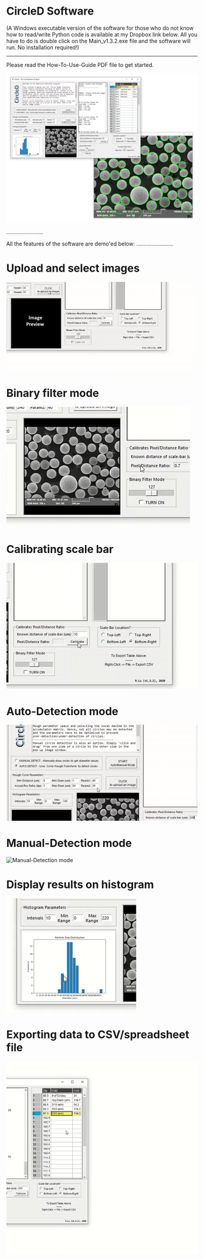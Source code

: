 # CircleD Software
(A Windows executable version of the software for those who do not know how to read/write Python code is available at my Dropbox link below. All you have to do is double click on the Main_v1.3.2.exe file and the software will run. No installation required!)
***************
Please read the How-To-Use-Guide PDF file to get started.

![Main image of software](CircleD_v1.3.2.PNG)

........................

All the features of the software are demo'ed below:
........................

# Upload and select images

![Upload and select images](Features_MP4_GIF/Upload_select_img.gif)

# Binary filter mode

![Binary filter mode](Features_MP4_GIF/Binary_filter_mode.gif)

# Calibrating scale bar

![Calibrating scale bar](Features_MP4_GIF/Calibrate_Scale_Bar.gif)

# Auto-Detection mode

![Auto-Detection mode](Features_MP4_GIF/AutoDetect_mode.gif)

# Manual-Detection mode

![Manual-Detection mode](Features_MP4_GIF/Manual_combine_mode.gif)

# Display results on histogram

![Display results on histogram](Features_MP4_GIF/Histogram_mode.gif)

# Exporting data to CSV/spreadsheet file

![Exporting data to CSV/spreadsheet file](Features_MP4_GIF/Export_spreadsheet.gif)
